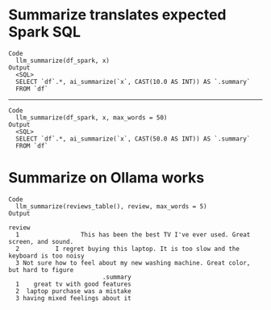 # Summarize translates expected Spark SQL

    Code
      llm_summarize(df_spark, x)
    Output
      <SQL>
      SELECT `df`.*, ai_summarize(`x`, CAST(10.0 AS INT)) AS `.summary`
      FROM `df`

---

    Code
      llm_summarize(df_spark, x, max_words = 50)
    Output
      <SQL>
      SELECT `df`.*, ai_summarize(`x`, CAST(50.0 AS INT)) AS `.summary`
      FROM `df`

# Summarize on Ollama works

    Code
      llm_summarize(reviews_table(), review, max_words = 5)
    Output
                                                                                    review
      1                 This has been the best TV I've ever used. Great screen, and sound.
      2          I regret buying this laptop. It is too slow and the keyboard is too noisy
      3 Not sure how to feel about my new washing machine. Great color, but hard to figure
                              .summary
      1    great tv with good features
      2  laptop purchase was a mistake
      3 having mixed feelings about it


